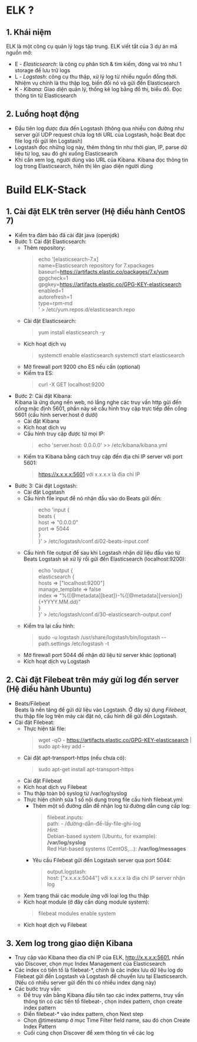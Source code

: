 # ELK ?

## 1. Khái niệm

ELK là một công cụ quản lý logs tập trung. ELK viết tắt của 3 dự án mã
nguồn mở:

- E - _Elasticsearch_: là công cụ phân tích & tìm kiếm, đóng vai trò như 1
  storage để lưu trữ logs
- L - _Logstash_: công cụ thu thập, xử lý log từ nhiều nguồn đồng thời.
  Nhiệm vụ chính là thu thập log, biến đổi nó và gửi đến Elasticsearch
- K - _Kibana_: Giao diện quản lý, thống kê log bằng đồ thị, biểu đồ. Đọc
  thông tin từ Elasticsearch

## 2. Luồng hoạt động

- Đầu tiên log được đưa đến Logstash (thông qua nhiều con đường như server
  gửi UDP request chứa log tới URL của Logstash, hoặc Beat đọc file log rồi
  gửi lên Logstash)
- Logstash đọc những log này, thêm thông tin như thời gian, IP, parse dữ
  liệu từ log, sau đó ghi xuống Elasticsearch
- Khi cần xem log, người dùng vào URL của Kibana. Kibana đọc thông tin log
  trong Elasticsearch, hiển thị lên giao diện người dùng

# Build ELK-Stack

## 1. Cài đặt ELK trên server (Hệ điều hành CentOS 7)

- Kiểm tra đảm bảo đã cài đặt java (openjdk)
- Bước 1: Cài đặt Elasticsearch:
  - Thêm repository:
    > echo '[elasticsearch-7.x] <br>name=Elasticsearch repository for
    > 7.xpackages
    > <br>baseurl=https://artifacts.elastic.co/packages/7.x/yum 
    > <br>gpgcheck=1
    > <br>gpgkey=https://artifacts.elastic.co/GPG-KEY-elasticsearch 
    > <br>enabled=1 <br>autorefresh=1 <br>type=rpm-md <br> ' >
    > /etc/yum.repos.d/elasticsearch.repo
  - Cài đặt Elasticsearch:
    > yum install elasticsearch -y
  - Kích hoạt dịch vụ
    > systemctl enable elasticsearch systemctl start elasticsearch
  - Mở firewall port 9200 cho ES nếu cần (optional)
  - Kiểm tra ES:
    > curl -X GET localhost:9200
- Bước 2: Cài đặt Kibana: <br>Kibana là ứng dụng nền web, nó lắng nghe các
  truy vấn http gửi đến cổng mặc định 5601, phần này sẽ cấu hình truy cập
  trực tiếp đến cổng 5601 (cấu hình server.host ở dưới)
  - Cài đặt Kibana
  - Kích hoạt dịch vụ
  - Cấu hình truy cập được từ mọi IP:
    > echo 'server.host: 0.0.0.0' >> /etc/kibana/kibana.yml
  - Kiểm tra Kibana bằng cách truy cập đến địa chỉ IP server với port 5601:
    > https://x.x.x.x:5601 với x.x.x.x là địa chỉ IP
- Bước 3: Cài đặt Logstash:
  - Cài đặt Logstash
  - Cấu hình file input để nó nhận đầu vào do Beats gửi đến:
    > echo 'input { <br> beats { <br> host => "0.0.0.0" <br> port => 5044
    > <br> } <br>}' > /etc/logstash/conf.d/02-beats-input.conf
  - Cấu hình file output để sau khi Logstash nhận dữ liệu đầu vào từ Beats
    Logstash sẽ xử lý rồi gửi đến Elasticsearch (localhost:9200):
    > echo 'output { <br> elasticsearch { <br> hosts =>
    > ["localhost:9200"] <br> manage_template => false <br> index =>
    > "%{[@metadata][beat]}-%{[@metadata][version]}<br> {+YYYY.MM.dd}" <br>
    > } <br>}' > /etc/logstash/conf.d/30-elasticsearch-output.conf
  - Kiểm tra lại cấu hình:
    > sudo -u logstash /usr/share/logstash/bin/logstash --path.settings
    > /etc/logstash -t
  - Mở firewall port 5044 để nhận dữ liệu từ server khác (optional)
  - Kích hoạt dịch vụ Logstash

## 2. Cài đặt Filebeat trên máy gửi log đến server (Hệ điều hành Ubuntu)

- Beats/Filebeat  
  Beats là nền tảng để gửi dữ liệu vào Logstash. Ở đây sử dụng _Filebeat_,
  thu thập file log trên máy cài đặt nó, cấu hình để gửi đến Logstash.
- Cài đặt Filebeat:
  - Thực hiện tải file:
    > wget -qO - https://artifacts.elastic.co/GPG-KEY-elasticsearch | sudo
    > apt-key add -
  - Cài đặt apt-transport-https (nếu chưa có):
    > sudo apt-get install apt-transport-https
  - Cài đặt Filebeat
  - Kích hoạt dịch vụ Filebeat
  - Thu thập toàn bộ syslog từ /var/log/syslog
  - Thực hiện chỉnh sửa 1 số nội dung trong file cấu hình filebeat.yml:
    - Thêm một số đường dẫn để nhận log từ đường dẫn cung cấp log:
      > filebeat.inputs:  
      > path: - /đường-dẫn-để-lấy-file-ghi-log <br>
      _Hint:_ <br>Debian-based system (Ubuntu, for example): **/var/log/syslog** <br>
      Red Hat-based systems (CentOS,...): **/var/log/messages**
    - Yêu cầu Filebeat gửi đến Logstash server qua port 5044:
      > output.logstash:  
      > host: ["x.x.x.x:5044"] với x.x.x.x là địa chỉ IP server nhận log
  - Xem trạng thái các module ứng với loại log thu thập
  - Kích hoạt module (ở đây cần dùng module system):
    > filebeat modules enable system
  - Kích hoạt dịch vụ Filebeat

## 3. Xem log trong giao diện Kibana

- Truy cập vào Kibana theo địa chỉ IP của ELK, http://x.x.x.x:5601, nhấn
  vào Discover, chọn mục Index Management của Elasticsearch
- Các index có tiền tố là filebeat-\*, chính là các index lưu dữ liệu log
  do Filebeat gửi đến Logstash và Logstash để chuyển lưu tại Elasticsearch.
  (Nếu có nhiều server gửi đến thì có nhiều index dạng này)
- Các bước truy vấn:
  - Để truy vấn bằng Kibana đầu tiên tạo các index patterns, truy vấn thông tin có các tiền tố filebeat-, chọn index pattern, chọn create index pattern
  - Điền filebeat-* vào index pattern, chọn Next step
  - Chọn @timestamp ở mục Time Filter field name, sau đó chọn Create Index Pattern
  - Cuối cùng chọn Discover để xem thông tin về các log